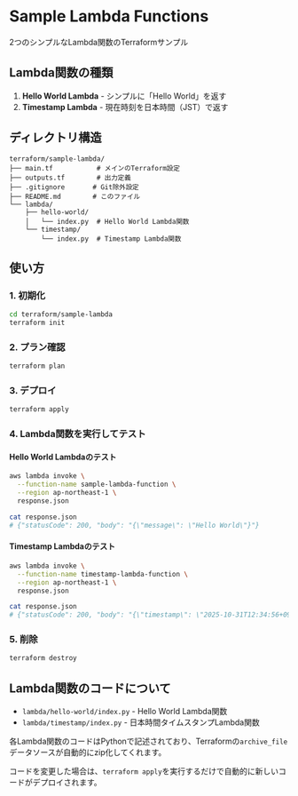# Sample Lambda Functions

2つのシンプルなLambda関数のTerraformサンプル

## Lambda関数の種類

1. **Hello World Lambda** - シンプルに「Hello World」を返す
2. **Timestamp Lambda** - 現在時刻を日本時間（JST）で返す

## ディレクトリ構造

```
terraform/sample-lambda/
├── main.tf           # メインのTerraform設定
├── outputs.tf        # 出力定義
├── .gitignore       # Git除外設定
├── README.md        # このファイル
└── lambda/
    ├── hello-world/
    │   └── index.py  # Hello World Lambda関数
    └── timestamp/
        └── index.py  # Timestamp Lambda関数
```

## 使い方

### 1. 初期化

```bash
cd terraform/sample-lambda
terraform init
```

### 2. プラン確認

```bash
terraform plan
```

### 3. デプロイ

```bash
terraform apply
```

### 4. Lambda関数を実行してテスト

#### Hello World Lambdaのテスト

```bash
aws lambda invoke \
  --function-name sample-lambda-function \
  --region ap-northeast-1 \
  response.json

cat response.json
# {"statusCode": 200, "body": "{\"message\": \"Hello World\"}"}
```

#### Timestamp Lambdaのテスト

```bash
aws lambda invoke \
  --function-name timestamp-lambda-function \
  --region ap-northeast-1 \
  response.json

cat response.json
# {"statusCode": 200, "body": "{\"timestamp\": \"2025-10-31T12:34:56+09:00\", ...}"}
```

### 5. 削除

```bash
terraform destroy
```

## Lambda関数のコードについて

- `lambda/hello-world/index.py` - Hello World Lambda関数
- `lambda/timestamp/index.py` - 日本時間タイムスタンプLambda関数

各Lambda関数のコードはPythonで記述されており、Terraformの`archive_file`データソースが自動的にzip化してくれます。

コードを変更した場合は、`terraform apply`を実行するだけで自動的に新しいコードがデプロイされます。